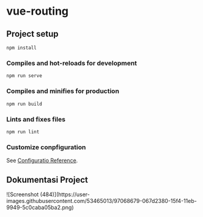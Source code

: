 # vue-routing

## Project setup
```
npm install
```

### Compiles and hot-reloads for development
```
npm run serve
```

### Compiles and minifies for production
```
npm run build
```

### Lints and fixes files
```
npm run lint
```

### Customize conpfiguration
See [Configuratio Reference](https://cli.vuejs.org/config/).
<h2> Dokumentasi Project </h2>
![Screenshot (484)](https://user-images.githubusercontent.com/53465013/97068679-067d2380-15f4-11eb-9949-5c0caba05ba2.png)
